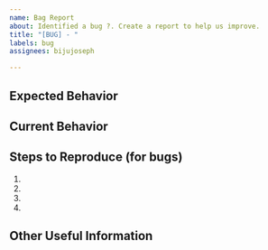 ```yaml
---
name: Bag Report
about: Identified a bug ?. Create a report to help us improve.
title: "[BUG] - "
labels: bug
assignees: bijujoseph

---
```

<!--
  Before opening a new issue, please search existing issues:  https://github.com/CMSgov/qpp-okr/issues?q=is%3Aopen+is%3Aissue+label%3Abug
-->

## Expected Behavior
<!--- If you're describing a bug, tell us what should happen -->

## Current Behavior
<!--- If describing a bug, tell us what happens instead of the expected behavior -->

## Steps to Reproduce (for bugs)
<!--- Provide a link to a live example, or an unambiguous set of steps to -->
<!--- reproduce this bug. Include code to reproduce, if relevant -->
1.
2.
3.
4.

## Other Useful Information
<!-- Provide additional context or details like screenshots etc. (if available) -->
